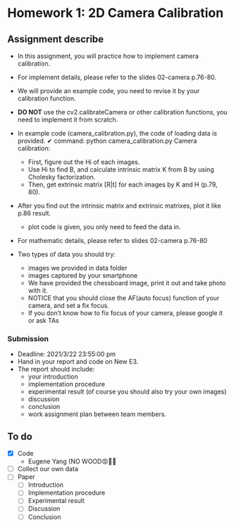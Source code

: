# Homework 1: 2D Camera Calibration

## Assignment describe
- In this assignment, you will practice how to implement camera calibration.
- For implement details, please refer to the slides 02-camera p.76-80.
- We will provide an example code, you need to revise it by your calibration function.
- **DO NOT** use the cv2.calibrateCamera or other calibration functions, you need to implement it from scratch.

- In example code (camera_calibration.py), the code of loading data is provided. ✔ command: python camera_calibration.py
Camera calibration:
  - First, figure out the Hi of each images.
  - Use Hi to find B, and calculate intrinsic matrix K from B by using Cholesky factorization.
  - Then, get extrinsic matrix [R|t] for each images by K and H (p.79, 80).
- After you find out the intrinsic matrix and extrinsic matrixes, plot it like p.86 result.
  - plot code is given, you only need to feed the data in.
- For mathematic details, please refer to slides 02-camera p.76-80

- Two types of data you should try: 
  - images we provided in data folder
  - images captured by your smartphone
  -   We have provided the chessboard image, print it out and take photo with it.
  -   NOTICE that you should close the AF(auto focus) function of your camera, and set a fix focus.
  -   If you don’t know how to fix focus of your camera, please google it or ask TAs

### Submission
- Deadline: 2021/3/22 23:55:00 pm
- Hand in your report and code on New E3.
- The report should include:
  - your introduction
  - implementation procedure
  - experimental result (of course you should also try your own images)
  - discussion
  - conclusion
  - work assignment plan between team members.

## To do
- [x] Code
  - Eugene Yang (NO WOOD:rage::cursing_face::cursing_face:
- [ ] Collect our own data
- [ ] Paper
  - [ ] Introduction
  - [ ] Implementation procedure
  - [ ] Experimental result
  - [ ] Discussion
  - [ ] Conclusion
